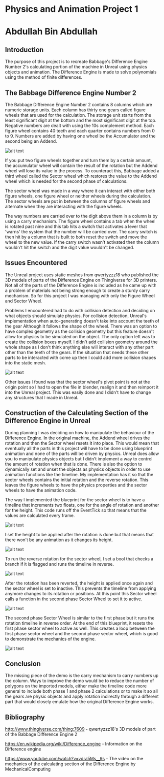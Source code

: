 # Physics and Animation Project 1
# Abdullah Bin Abdullah

## Introduction
The purpose of this project is to recreate Babbage's Difference Engine Number 2's calculating portion of the machine in Unreal using physics objects and animation. The Difference Engine is made to solve polynomials using the method of finite differences.

## The Babbage Difference Engine Number 2
The Babbage Difference Engine Number 2 contains 8 columns which are numeric storage units. Each column has thirty one gears called figure wheels that are used for the calculation. The storage unit starts from the least significant digit at the bottom and the most significant digit at the top. Negative numbers are dealt with using the 10s complement method. Each figure wheel contains 40 teeth and each quarter contains numbers from 0 to 9. Numbers are added by having one wheel be the Accumulator and the second being an Addend.

![alt text](screenshots/NumericStorageUnits.png "The numeric storage units in the Difference engine. Screenshot from MechanicalComputing on Youtube")

If you put two figure wheels together and turn them by a certain amount, the accumulator wheel will contain the result of the rotation but the Addend wheel will lose its value in the process. To counteract this, Babbage added a third wheel called the Sector wheel which restores the value to the Addend wheel which is needed for the second phase of calculations.

The sector wheel was made in a way where it can interact with either both figure wheels, one figure wheel or neither wheels during the calculation. The sector wheels are put in between the columns of figure wheels and alternate when they are interacting with the figure wheels.

The way numbers are carried over to the digit above them in a column is by using a carry mechanism. The figure wheel contains a tab when the wheel is rotated past nine and this tab hits a switch that activates a lever that 'warns' the system that the number will be carried over. The carry switch is then hit by a column that is built to both reset the switch and move the wheel to the new value. If the carry switch wasn't activated then the column wouldn't hit the switch and the digit value wouldn't be changed.

## Issues Encountered
The Unreal project uses static meshes from qwertyzzz18 who published the 3D models of parts of the Difference Engine on Thingiverse for 3D printers. Not all of the parts of the Difference Engine is included as he came up with a problem of materials not being strong enough to create a sturdy carry mechanism. So for this project I was managing with only the Figure Wheel and Sector Wheel.

Problems I encountered had to do with collision detection and deciding on what objects should simulate physics. For collision detection, Unreal's implementation when auto-generating doesn't take into account the teeth of the gear Although it follows the shape of the wheel. There was an option to have complex geometry as the collision geometry but this feature doesn't allow for physics to be simulated on the object. The only option left was to create the collision boxes myself. I didn't add collision geometry around the whole shape as I don't think anything else will interact with any other part other than the teeth of the gears. If the situation that needs these other parts to be interacted with come up then I could add more collision shapes into the static mesh.

![alt text](screenshots/CustomCollisionBoxes.png "Collision boxes represented by the purple lines")

Other issues I found was that the sector wheel's pivot point is not at the origin point so I had to open the file in blender, realign it and then reimport it into the Unreal project. This was easily done and I didn't have to change any structures that I made in Unreal.

## Construction of the Calculating Section of the Difference Engine in Unreal
During planning I was deciding on how to manipulate the behaviour of the Difference Engine. In the original machine, the Addend wheel drives the rotation and then the Sector wheel resets it into place. This would mean that eventually all the parts in this project will have to be done using blueprint animation and none of the parts will be driven by physics. Unreal does allow you to manipulate physics objects but I didn't implement a way to control the amount of rotation when that is done. There is also the option to dynamically set and unset the objects as physics objects in order to use animation functions like the timeline. My implementation has it so that the sector wheels contains the initial rotation and the reverse rotation. This leaves the figure wheels to have the physics properties and the sector wheels to have the animation code.

The way I implemented the blueprint for the sector wheel is to have a timeline that increments two floats, one for the angle of rotation and another for the height. This code runs off the EventTick so that means that the values are calculated every frame. 

![alt text](screenshots/SectorWheelBlueprints001.png "Two branches to check if the sector wheel is active and if it needs to revert its rotation")

I set the height to be applied after the rotation is done but that means that there won't be any animation as it changes its height.

![alt text](screenshots/SectorWheelBlueprints002.png "The rotation being applied")

To run the reverse rotation for the sector wheel, I set a bool that checks a branch if it is flagged and runs the timeline in reverse. 

![alt text](screenshots/SectorWheelBlueprints003.png "The first instance where height is applied to the position")

After the rotation has been reverted, the height is applied once again and the sector wheel is set to inactive. This prevents the timeline from applying anymore changes to its rotation or positions. At this point this Sector wheel calls a function in the second phase Sector Wheel to set it to active.

![alt text](screenshots/SectorWheelBlueprints004.png "The second time the height is applied to the position and activating the second phase sector wheel.")

The second phase Sector Wheel is similar to the first phase but it runs the rotation timeline in reverse order. At the end of this blueprint, it resets the first phase sector wheel to active as well. This creates a loop between the first phase sector wheel and the second phase sector wheel, which is good to demonstrate the mechanics of the engine.

![alt text](screenshots/FullSectorWheelBlueprint.png "The full sector wheel blueprint.")

## Conclusion
The missing piece of the demo is the carry mechanism to carry numbers up the column. Ways to improve the demo would be to reduce the number of polygons on the imported models, either make the timeline code more general to include both phase 1 and phase 2 calculations or to make it so all the gears are physic objects and apply rotation indirectly through a different part that would closely emulate how the original Difference Engine works.

## Bibliography
http://www.thingiverse.com/thing:7609 - qwertyzzz18's 3D models of part of the Babbage Difference Engine 2

https://en.wikipedia.org/wiki/Difference_engine - Information on the Difference engine

https://www.youtube.com/watch?v=vdra5Ms__9s - The video on the mechanics of the calculating section of the Difference Engine by MechanicalComputing